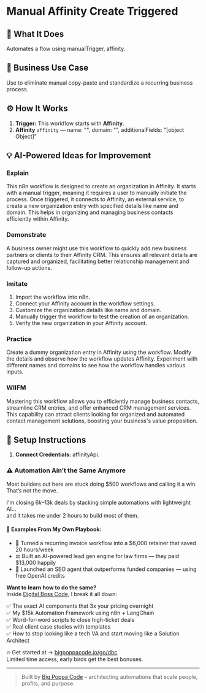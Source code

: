 # Manual Affinity Create Triggered
  ## 🚀 What It Does
  Automates a flow using manualTrigger, affinity.
  
  ## 💼 Business Use Case
  Use to eliminate manual copy-paste and standardize a recurring business process.
  
  ## ⚙️ How It Works
  1. **Trigger:** This workflow starts with **Affinity**.
  2. **Affinity** `affinity` — name: "", domain: "", additionalFields: "[object Object]"
  
  ## 💡 AI-Powered Ideas for Improvement
  ### Explain
This n8n workflow is designed to create an organization in Affinity. It starts with a manual trigger, meaning it requires a user to manually initiate the process. Once triggered, it connects to Affinity, an external service, to create a new organization entry with specified details like name and domain. This helps in organizing and managing business contacts efficiently within Affinity.

### Demonstrate
A business owner might use this workflow to quickly add new business partners or clients to their Affinity CRM. This ensures all relevant details are captured and organized, facilitating better relationship management and follow-up actions.

### Imitate
1. Import the workflow into n8n.
2. Connect your Affinity account in the workflow settings.
3. Customize the organization details like name and domain.
4. Manually trigger the workflow to test the creation of an organization.
5. Verify the new organization in your Affinity account.

### Practice
Create a dummy organization entry in Affinity using the workflow. Modify the details and observe how the workflow updates Affinity. Experiment with different names and domains to see how the workflow handles various inputs.

### WIIFM
Mastering this workflow allows you to efficiently manage business contacts, streamline CRM entries, and offer enhanced CRM management services. This capability can attract clients looking for organized and automated contact management solutions, boosting your business's value proposition.
  
  ## 🔧 Setup Instructions
  1. **Connect Credentials:** affinityApi.
  
### ⚠️ Automation Ain’t the Same Anymore

Most builders out here are stuck doing $500 workflows and calling it a win.  
That’s not the move.  

I'm closing $6k–$13k deals by stacking simple automations with lightweight AI...  
and it takes me under 2 hours to build most of them.

#### 🧠 Examples From My Own Playbook:
- 🔁 Turned a recurring invoice workflow into a $6,000 retainer that saved 20 hours/week  
- ⚖️ Built an AI-powered lead gen engine for law firms — they paid $13,000 happily  
- 🚀 Launched an SEO agent that outperforms funded companies — using free OpenAI credits  

**Want to learn how to do the same?**  
Inside [Digital Boss Code](https://bigpoppacode.io/go/dbc), I break it all down:

✅ The exact AI components that 3x your pricing overnight  
✅ My $15k Automation Framework using n8n + LangChain  
✅ Word-for-word scripts to close high-ticket deals  
✅ Real client case studies with templates  
✅ How to stop looking like a tech VA and start moving like a Solution Architect  

🔥 Get started at → [bigpoppacode.io/go/dbc](https://bigpoppacode.io/go/dbc)  
Limited time access, early birds get the best bonuses.

---
> Built by [Big Poppa Code](https://bigpoppacode.io) – architecting automations that scale people, profits, and purpose.
  